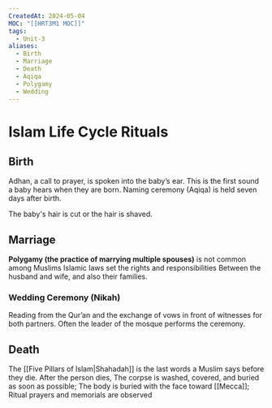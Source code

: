 ```yaml
---
CreatedAt: 2024-05-04
MOC: "[[HRT3M1 MOC]]"
tags:
  - Unit-3
aliases:
  - Birth
  - Marriage
  - Death
  - Aqiqa
  - Polygamy
  - Wedding
---
```

# Islam Life Cycle Rituals
## Birth
Adhan, a call to prayer, is spoken into the baby’s ear. This is the first sound a baby hears when they are born. Naming ceremony (Aqiqa) is held seven days after birth.
<!--ID: 1757893915901-->


The baby's hair is cut or the hair is shaved.

## Marriage
**Polygamy (the practice of marrying multiple spouses)** is not common among Muslims
Islamic laws set the rights and responsibilities Between the husband and wife, and also their families.
<!--ID: 1757893915903-->


### Wedding Ceremony (Nikah)
Reading from the Qur’an and the exchange of vows in front of witnesses for both partners. Often the leader of the mosque performs the ceremony.
<!--ID: 1757893915905-->

## Death
The [[Five Pillars of Islam|Shahadah]] is the last words a Muslim says before they die.
After the person dies, The corpse is washed, covered, and buried as soon as possible; The body is buried with the face toward [[Mecca]]; Ritual prayers and memorials are observed
<!--ID: 1757893915907-->


